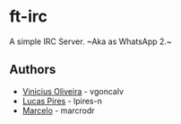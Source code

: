 # ft-irc
A simple IRC Server. ~Aka as WhatsApp 2.~

## Authors
- [Vinicius Oliveira](https://github.com/vinicius507) - vgoncalv
- [Lucas Pires](https://github.com/iLucasPires) - lpires-n
- [Marcelo](https://github.com/meritissimo1) - marcrodr
